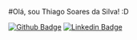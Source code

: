 #Olá, sou Thiago Soares da Silva! :D

[![Github Badge](https://img.shields.io/badge/-Github-000?style=flat-square&logo=Github&logoColor=white&link=https://github.com/Thiago-Soares/)](https://github.com/Thiago-Soares/)
[![Linkedin Badge](https://img.shields.io/badge/-LinkedIn-blue?style=flat-square&logo=Linkedin&logoColor=white&link=https://www.linkedin.com/in/thiago-soares-da-silva-16685627/)](https://www.linkedin.com/in/thiago-soares-da-silva-16685627/)


